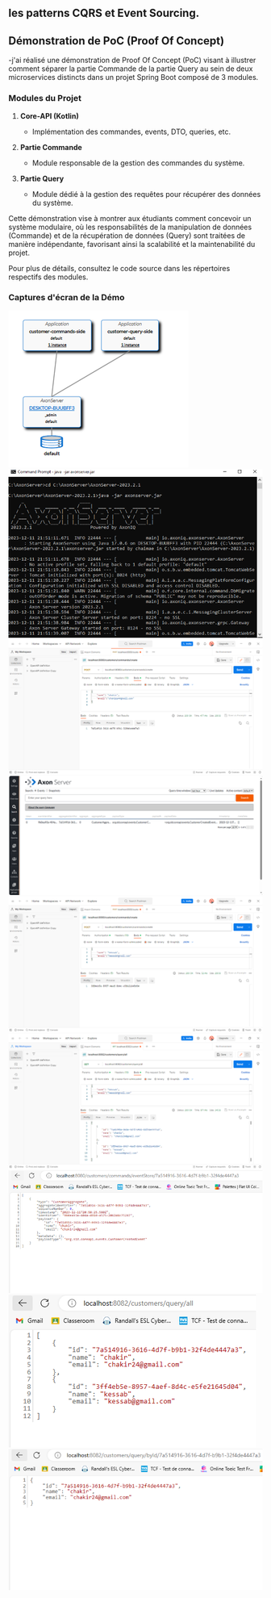 ## les patterns CQRS et Event Sourcing.

## Démonstration de PoC (Proof Of Concept)
-j'ai réalisé une démonstration de Proof Of Concept (PoC) visant à illustrer comment séparer la partie Commande de la partie Query au sein de deux microservices distincts dans un projet Spring Boot composé de 3 modules.

### Modules du Projet

1. **Core-API (Kotlin)**
    - Implémentation des commandes, events, DTO, queries, etc.

2. **Partie Commande**
    - Module responsable de la gestion des commandes du système.

3. **Partie Query**
    - Module dédié à la gestion des requêtes pour récupérer des données du système.

Cette démonstration vise à montrer aux étudiants comment concevoir un système modulaire, où les responsabilités de la manipulation de données (Commande) et de la récupération de données (Query) sont traitées de manière indépendante, favorisant ainsi la scalabilité et la maintenabilité du projet.

Pour plus de détails, consultez le code source dans les répertoires respectifs des modules.

### Captures d'écran de la Démo
![Capture d'écran 1](https://github.com/Chaimae-Chakir/PoC-Event-Driven-Architecture-CQRS-and-Event-Souring-with-Spring-Cloud-and-AXON/blob/main/captures/Capture.PNG)<br>
![Capture d'écran 2](https://github.com/Chaimae-Chakir/PoC-Event-Driven-Architecture-CQRS-and-Event-Souring-with-Spring-Cloud-and-AXON/blob/main/captures/Capture8.PNG)<br>
![Capture d'écran 3](https://github.com/Chaimae-Chakir/PoC-Event-Driven-Architecture-CQRS-and-Event-Souring-with-Spring-Cloud-and-AXON/blob/main/captures/Capture1.PNG)<br>
![Capture d'écran 4](https://github.com/Chaimae-Chakir/PoC-Event-Driven-Architecture-CQRS-and-Event-Souring-with-Spring-Cloud-and-AXON/blob/main/captures/Capture2.PNG)<br>
![Capture d'écran 5](https://github.com/Chaimae-Chakir/PoC-Event-Driven-Architecture-CQRS-and-Event-Souring-with-Spring-Cloud-and-AXON/blob/main/captures/Capture3.PNG)<br>
![Capture d'écran 6](https://github.com/Chaimae-Chakir/PoC-Event-Driven-Architecture-CQRS-and-Event-Souring-with-Spring-Cloud-and-AXON/blob/main/captures/Capture4.PNG)<br>
![Capture d'écran 7](https://github.com/Chaimae-Chakir/PoC-Event-Driven-Architecture-CQRS-and-Event-Souring-with-Spring-Cloud-and-AXON/blob/main/captures/Capture5.PNG)<br>
![Capture d'écran 8](https://github.com/Chaimae-Chakir/PoC-Event-Driven-Architecture-CQRS-and-Event-Souring-with-Spring-Cloud-and-AXON/blob/main/captures/Capture6.PNG)<br>
![Capture d'écran 9](https://github.com/Chaimae-Chakir/PoC-Event-Driven-Architecture-CQRS-and-Event-Souring-with-Spring-Cloud-and-AXON/blob/main/captures/Capture7.PNG)<br>
